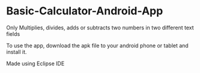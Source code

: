# Basic-Calculator-Android-App

Only Multiplies, divides, adds or subtracts two numbers in two different text fields

To use the app, download the apk file to your android phone or tablet and install it.

Made using Eclipse IDE
